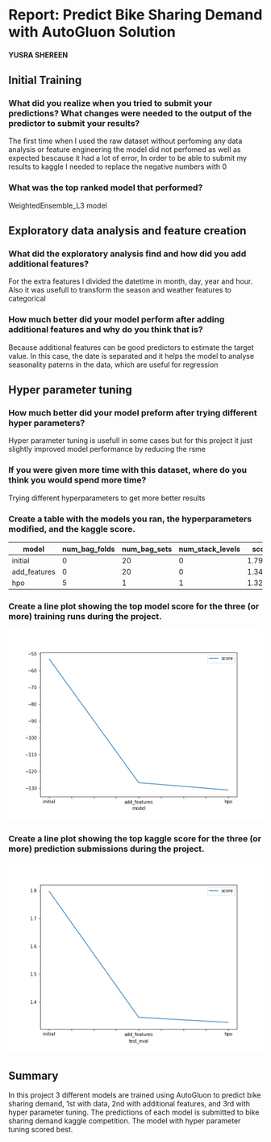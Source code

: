 # Report: Predict Bike Sharing Demand with AutoGluon Solution
#### YUSRA SHEREEN

## Initial Training
### What did you realize when you tried to submit your predictions? What changes were needed to the output of the predictor to submit your results?
The first time when I used the raw dataset without perfoming any data analysis or feature engineering the model did not perfomed as well as expected bescause it had a lot of error, In order to be able to submit my results to kaggle I needed to replace the negative numbers with 0

### What was the top ranked model that performed?
WeightedEnsemble_L3 model

## Exploratory data analysis and feature creation
### What did the exploratory analysis find and how did you add additional features?
For the extra features I divided the datetime in month, day, year and hour. Also it was usefull to transform the season and weather features to categorical

### How much better did your model perform after adding additional features and why do you think that is?
Because additional features can be good predictors to estimate the target value. In this case, the date is separated and it helps the model to analyse seasonality paterns in the data, which are useful for regression

## Hyper parameter tuning
### How much better did your model preform after trying different hyper parameters?
Hyper parameter tuning is usefull in some cases but for this project it just slightly improved model performance by reducing the rsme

### If you were given more time with this dataset, where do you think you would spend more time?
Trying different hyperparameters to get more better results

### Create a table with the models you ran, the hyperparameters modified, and the kaggle score.
|model|num_bag_folds|num_bag_sets|num_stack_levels|score|
|--|--|--|--|--|
|initial|0|20|0|1.79185|
|add_features|0|20|0|1.34488|
|hpo|5|1|1|1.32640|

### Create a line plot showing the top model score for the three (or more) training runs during the project.

![model_train_score.png](img/model_train_score.png)

### Create a line plot showing the top kaggle score for the three (or more) prediction submissions during the project.

![model_test_score.png](img/model_test_score.png)

## Summary
In this project 3 different models are trained using AutoGluon to predict bike sharing demand, 1st with data, 2nd with additional features, and 3rd with hyper parameter tuning. The predictions of each model is submitted to bike sharing demand kaggle competition. The model with hyper parameter tuning scored best.
